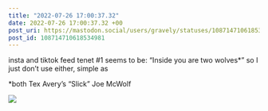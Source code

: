 ```yaml
---
title: "2022-07-26 17:00:37.32"
date: 2022-07-26 17:00:37.32 +00
post_uri: https://mastodon.social/users/gravely/statuses/108714710618534981
post_id: 108714710618534981
---
```

insta and tiktok feed tenet #1 seems to be: “Inside you are two wolves*” so I just don’t use either, simple as

*both Tex Avery’s “Slick” Joe McWolf


![](/images/108714710578109906.png)

